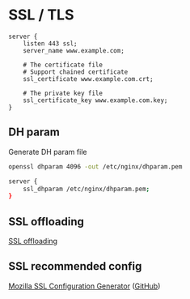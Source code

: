 # SSL / TLS

```nginx
server {
    listen 443 ssl;
    server_name www.example.com;

    # The certificate file
    # Support chained certificate
    ssl_certificate www.example.com.crt;

    # The private key file
    ssl_certificate_key www.example.com.key;
}
```

## DH param

Generate DH param file

```bash
openssl dhparam 4096 -out /etc/nginx/dhparam.pem
```

```bash
server {
    ssl_dhparam /etc/nginx/dhparam.pem;
}
```

## SSL offloading

[SSL offloading](Proxy.md#ssltls-offloading)

## SSL recommended config

[Mozilla SSL Configuration Generator](https://ssl-config.mozilla.org/) ([GitHub](https://github.com/mozilla/ssl-config-generator))

